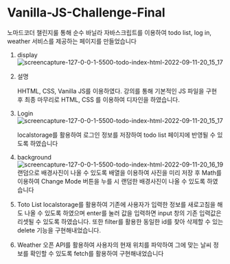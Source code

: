# Vanilla-JS-Challenge-Final

노마드코더 챌린지룰 통해 순수 바닐라 자바스크립트를 이용하여 todo list, log in, weather 서비스를 제공하는 페이지를 만들었습니다

1. display
![screencapture-127-0-0-1-5500-todo-index-html-2022-09-11-20_15_17](https://user-images.githubusercontent.com/50559373/189524551-c98b53c1-e20d-4adf-9bb0-a3debaf591dc.png)

2. 설명

   HHTML, CSS, Vanilla JS를 이용하였다. 강의를 통해 기본적인 JS 파일을 구현 후 최종 마무리로 HTML, CSS 를 이용하여 디자인을 하였습니다.

3. Login
![screencapture-127-0-0-1-5500-todo-index-html-2022-09-11-20_15_17](https://user-images.githubusercontent.com/50559373/189524553-e2824c7f-e341-41f0-ae91-56a71b70397e.png)

   localstorage를 활용하여 로그인 정보를 저장하여 todo list 페이지에 반영될 수 있도록 하였습니다

4. background
![screencapture-127-0-0-1-5500-todo-index-html-2022-09-11-20_16_19](https://user-images.githubusercontent.com/50559373/189524554-d64a02de-2b10-4a94-abed-a3adabd013bb.png)
   랜덤으로 배경사진이 나올 수 있도록 배열을 이용하여 사진을 미리 저장 후 Math를 이용하여 Change Mode 버튼을 누를 시 랜덤한 배경사진이 나올 수 있도록 하였습니다
   
5. Toto List
   localstorage를 활용하여 기존에 사용자가 입력한 정보를 새로고침을 해도 나올 수 있도록 하였으며 enter를 눌러 값을 입력하면 input 창의 기존 입력값은 리셋될 수 있도록 하였습니다. 또한 filter를 활용한 동일한 id를 찾아 삭제할 수 있는 delete 기능을 구현해내었습니다.

6. Weather
   오픈 API를 활용하여 사용자의 현재 위치를 파악하여 그에 맞는 날씨 정보를 확인할 수 있도록 fetch를 활용하여 구현해내었습니다
